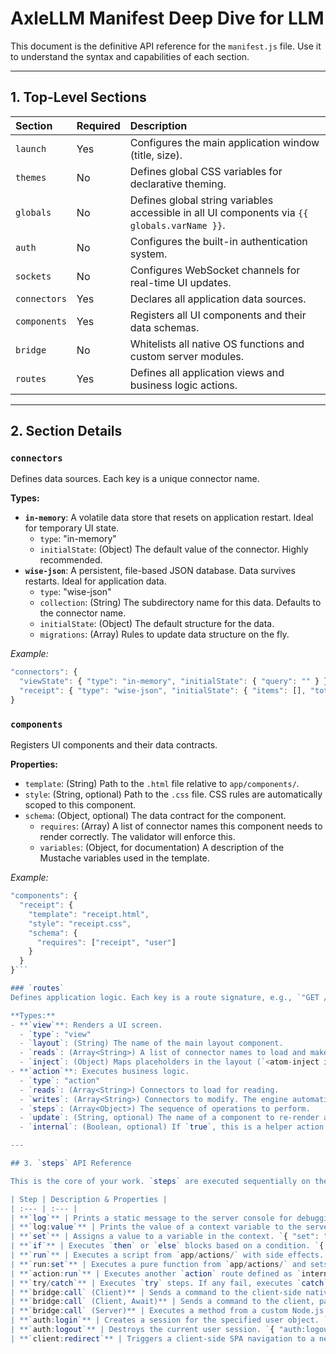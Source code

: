 # AxleLLM Manifest Deep Dive for LLM

This document is the definitive API reference for the `manifest.js` file. Use it to understand the syntax and capabilities of each section.

---

## 1. Top-Level Sections

| Section | Required | Description |
| :--- | :--- | :--- |
| `launch` | Yes | Configures the main application window (title, size). |
| `themes` | No | Defines global CSS variables for declarative theming. |
| `globals`| No | Defines global string variables accessible in all UI components via `{{ globals.varName }}`. |
| `auth` | No | Configures the built-in authentication system. |
| `sockets`| No | Configures WebSocket channels for real-time UI updates. |
| `connectors` | Yes | Declares all application data sources. |
| `components` | Yes | Registers all UI components and their data schemas. |
| `bridge` | No | Whitelists all native OS functions and custom server modules. |
| `routes` | Yes | Defines all application views and business logic actions. |

---

## 2. Section Details

### `connectors`
Defines data sources. Each key is a unique connector name.

**Types:**
- **`in-memory`**: A volatile data store that resets on application restart. Ideal for temporary UI state.
  - `type`: "in-memory"
  - `initialState`: (Object) The default value of the connector. Highly recommended.
- **`wise-json`**: A persistent, file-based JSON database. Data survives restarts. Ideal for application data.
  - `type`: "wise-json"
  - `collection`: (String) The subdirectory name for this data. Defaults to the connector name.
  - `initialState`: (Object) The default structure for the data.
  - `migrations`: (Array) Rules to update data structure on the fly.

*Example:*
```javascript
"connectors": {
  "viewState": { "type": "in-memory", "initialState": { "query": "" } },
  "receipt": { "type": "wise-json", "initialState": { "items": [], "total": 0 } }
}
```

### `components`
Registers UI components and their data contracts.

**Properties:**
- `template`: (String) Path to the `.html` file relative to `app/components/`.
- `style`: (String, optional) Path to the `.css` file. CSS rules are automatically scoped to this component.
- `schema`: (Object, optional) The data contract for the component.
  - `requires`: (Array<String>) A list of connector names this component needs to render correctly. The validator will enforce this.
  - `variables`: (Object, for documentation) A description of the Mustache variables used in the template.

*Example:*
```javascript
"components": {
  "receipt": {
    "template": "receipt.html",
    "style": "receipt.css",
    "schema": {
      "requires": ["receipt", "user"]
    }
  }
}```

### `routes`
Defines application logic. Each key is a route signature, e.g., `"GET /"` or `"POST /action/addItem"`.

**Types:**
- **`view`**: Renders a UI screen.
  - `type`: "view"
  - `layout`: (String) The name of the main layout component.
  - `reads`: (Array<String>) A list of connector names to load and make available to the UI. **Must satisfy all schemas of all used components.**
  - `inject`: (Object) Maps placeholders in the layout (`<atom-inject into="placeholderName">`) to component names.
- **`action`**: Executes business logic.
  - `type`: "action"
  - `reads`: (Array<String>) Connectors to load for reading.
  - `writes`: (Array<String>) Connectors to modify. The engine automatically saves changes to these connectors after the steps complete.
  - `steps`: (Array<Object>) The sequence of operations to perform.
  - `update`: (String, optional) The name of a component to re-render and send to the client after the action completes.
  - `internal`: (Boolean, optional) If `true`, this is a helper action that can only be called by other actions via `action:run`.

---

## 3. `steps` API Reference

This is the core of your work. `steps` are executed sequentially on the server.

| Step | Description & Properties |
| :--- | :--- |
| **`log`** | Prints a static message to the server console for debugging. `{ "log": "User logged in" }` |
| **`log:value`** | Prints the value of a context variable to the server console. `{ "log:value": "data.receipt.total" }` |
| **`set`** | Assigns a value to a variable in the context. `{ "set": "data.receipt.total", "to": "100.50" }` |
| **`if`** | Executes `then` or `else` blocks based on a condition. `{ "if": "data.user.isAdmin", "then": [...], "else": [...] }` |
| **`run`** | Executes a script from `app/actions/` with side effects. The script receives `(context, body)`. `{ "run": "updateLegacySystem" }` |
| **`run:set`** | Executes a pure function from `app/actions/` and sets its return value. `{ "run:set": "data.user.fullName", "handler": "formatName", "with": "[data.user.first, data.user.last]" }` |
| **`action:run`** | Executes another `action` route defined as `internal: true`. `{ "action:run": { "name": "recalculateReceiptLogic" } }` |
| **`try/catch`** | Executes `try` steps. If any fail, executes `catch` steps. The error object is available as `context.error`. `{ "try": [...], "catch": [...] }` |
| **`bridge:call` (Client)** | Sends a command to the client-side native bridge. `{ "bridge:call": { "api": "dialogs.showMessageBox", "args": "{ title: 'Hi' }" } }` |
| **`bridge:call` (Client, Await)** | Sends a command to the client, pauses execution, and waits for a result. The `action` resumes when the client sends the result back. `{ "bridge:call": { "api": "dialogs.showSaveDialog", "args": "{}", "await": true, "resultTo": "context.savePath" } }` |
| **`bridge:call` (Server)** | Executes a method from a custom Node.js module in `app/bridge/` immediately on the server. The module must be registered in `manifest/bridge.js`. `{ "bridge:call": { "api": "custom.fiscalPrinter.printReceipt", "args": "[data.receipt]", "resultTo": "context.printResult" } }` |
| **`auth:login`** | Creates a session for the specified user object. `{ "auth:login": "context.userToLogin" }` |
| **`auth:logout`** | Destroys the current user session. `{ "auth:logout": true }` |
| **`client:redirect`** | Triggers a client-side SPA navigation to a new view. `{ "client:redirect": "'/dashboard'" }` |
